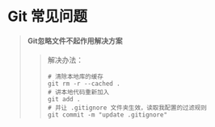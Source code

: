 Git 常见问题
===============

>  #### Git忽略文件不起作用解决方案
>>解决办法：
>> ```
>> # 清除本地库的缓存
>> git rm -r --cached .
>> # 讲本地代码重新加入
>> git add .
>> # 并让 .gitignore 文件夹生效，读取我配置的过滤规则
>> git commit -m "update .gitignore"
>> ```



